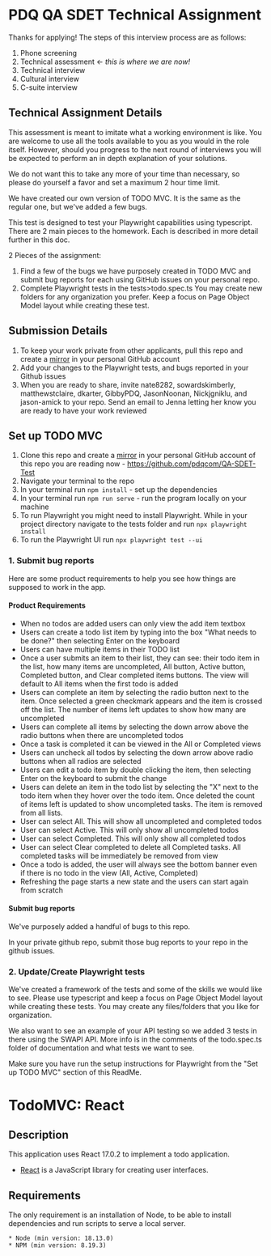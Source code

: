 # PDQ QA SDET Technical Assignment
Thanks for applying! The steps of this interview process are as follows:
1. Phone screening
2. Technical assessment <- *this is where we are now!*
3. Technical interview
4. Cultural interview
5. C-suite interview

## Technical Assignment Details
This assessment is meant to imitate what a working environment is like. You are welcome to use all the tools available to you as you would in the role itself. However, should you progress to the next round of interviews you will be expected to perform an in depth explanation of your solutions.

We do not want this to take any more of your time than necessary, so please do yourself a favor and set a maximum 2 hour time limit. 

We have created our own version of TODO MVC. It is the same as the regular one, but we've added a few bugs.

This test is designed to test your Playwright capabilities using typescript. There are 2 main pieces to the homework. Each is described in more detail further in this doc.

2 Pieces of the assignment:

1. Find a few of the bugs we have purposely created in TODO MVC and submit bug reports for each using GitHub issues on your personal repo.
2. Complete Playwright tests in the tests>todo.spec.ts You may create new folders for any organization you prefer. Keep a focus on Page Object Model layout while creating these test.

## Submission Details
1. To keep your work private from other applicants, pull this repo and create a [mirror](https://docs.github.com/en/repositories/creating-and-managing-repositories/duplicating-a-repository) in your personal GitHub account
2. Add your changes to the Playwright tests, and bugs reported in your Github issues
3. When you are ready to share, invite nate8282, sowardskimberly, matthewstclaire, dkarter, GibbyPDQ, JasonNoonan, Nickjgniklu, and jason-amick to your repo. Send an email to Jenna letting her know you are ready to have your work reviewed

## Set up TODO MVC

1. Clone this repo and create a [mirror](https://docs.github.com/en/repositories/creating-and-managing-repositories/duplicating-a-repository) in your personal GitHub account of this repo you are reading now - https://github.com/pdqcom/QA-SDET-Test
2. Navigate your terminal to the repo
3. In your terminal run `npm install` - set up the dependencies
4. In your terminal run `npm run serve` - run the program locally on your machine
5. To run Playwright you might need to install Playwright. While in your project directory navigate to the tests folder and run `npx playwright install`
6. To run the Playwright UI run `npx playwright test --ui`


### 1. Submit bug reports
Here are some product requirements to help you see how things are supposed to work in the app. 

#### Product Requirements
- When no todos are added users can only view the add item textbox
- Users can create a todo list item by typing into the box "What needs to be done?" then selecting Enter on the keyboard
- Users can have multiple items in their TODO list
- Once a user submits an item to their list, they can see: their todo item in the list, how many items are uncompleted, All button, Active button, Completed button, and Clear completed items buttons. The view will default to All items when the first todo is added
- Users can complete an item by selecting the radio button next to the item. Once selected a green checkmark appears and the item is crossed off the list. The number of items left updates to show how many are uncompleted
- Users can complete all items by selecting the down arrow above the radio buttons when there are uncompleted todos
- Once a task is completed it can be viewed in the All or Completed views
- Users can uncheck all todos by selecting the down arrow above radio buttons when all radios are selected
- Users can edit a todo item by double clicking the item, then selecting Enter on the keyboard to submit the change
- Users can delete an item in the todo list by selecting the "X" next to the todo item when they hover over the todo item. Once deleted the count of items left is updated to show uncompleted tasks. The item is removed from all lists. 
- User can select All. This will show all uncompleted and completed todos
- User can select Active. This will only show all uncompleted todos
- User can select Completed. This will only show all completed todos
- User can select Clear completed to delete all Completed tasks. All completed tasks will be immediately be removed from view
- Once a todo is added, the user will always see the bottom banner even if there is no todo in the view (All, Active, Completed)
- Refreshing the page starts a new state and the users can start again from scratch

#### Submit bug reports
We've purposely added a handful of bugs to this repo.

In your private github repo, submit those bug reports to your repo in the github issues.

### 2. Update/Create Playwright tests
We've created a framework of the tests and some of the skills we would like to see. Please use typescript and keep a focus on Page Object Model layout while creating these tests. You may create any files/folders that you like for organization.

We also want to see an example of your API testing so we added 3 tests in there using the SWAPI API. More info is in the comments of the todo.spec.ts folder of documentation and what tests we want to see.

Make sure you have run the setup instructions for Playwright from the "Set up TODO MVC" section of this ReadMe.



# TodoMVC: React

## Description

This application uses React 17.0.2 to implement a todo application.

-   [React](https://reactjs.org/) is a JavaScript library for creating user interfaces.

## Requirements

The only requirement is an installation of Node, to be able to install dependencies and run scripts to serve a local server.

```
* Node (min version: 18.13.0)
* NPM (min version: 8.19.3)
```
